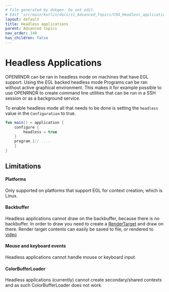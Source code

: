 ```yaml
---
# File generated by dokgen. Do not edit. 
# Edit 'src/main/kotlin/docs/11_Advanced_Topics/C04_Headless_applications.kt' instead.
layout: default
title: Headless applications
parent: Advanced topics
nav_order: 140
has_children: false
---
```

 
# Headless Applications

OPENRNDR can be ran in headless mode on machines that have EGL support. 
Using the EGL backed headless mode Programs can be ran without active graphical environment. This makes it for example possible to use OPENRNDR to create command line utilities that can be run in a SSH session or as a background service.

To enable headless mode all that needs to be done is setting the 
`headless` value in the `Configuration` to true. 
 
```kotlin
fun main() = application {
    configure {
        headless = true
    }
    program {// ....
    }
}
``` 
 
## Limitations

#### Platforms

Only supported on platforms that support EGL for context creation; 
which is Linux.

#### Backbuffer

Headless applications cannot draw on the backbuffer, because there 
is no backbuffer. In order to draw you need to create a 
[RenderTarget](Tutorial_RenderTargets.md) and draw on there. 
Render target contents can easily be saved to file, or rendered to 
[video](Tutorial_VideoWriter.md)

#### Mouse and keyboard events

Headless applications cannot handle mouse or keyboard input.

#### ColorBufferLoader

Headless applications (currently) cannot create secondary/shared 
contexts and as such ColorBufferLoader does not work. 
